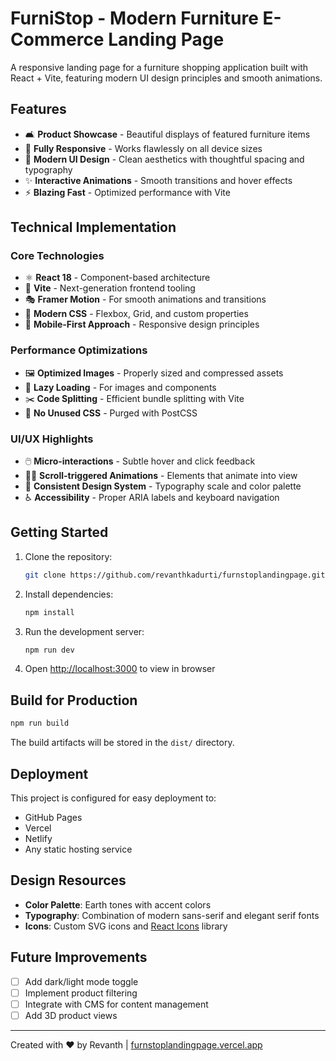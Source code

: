 # FurniStop - Modern Furniture E-Commerce Landing Page


A responsive landing page for a furniture shopping application built with React + Vite, featuring modern UI design principles and smooth animations.

## Features

- 🛋️ **Product Showcase** - Beautiful displays of featured furniture items
- 📱 **Fully Responsive** - Works flawlessly on all device sizes
- 🎨 **Modern UI Design** - Clean aesthetics with thoughtful spacing and typography
- ✨ **Interactive Animations** - Smooth transitions and hover effects
- ⚡ **Blazing Fast** - Optimized performance with Vite

## Technical Implementation

### Core Technologies
- ⚛️ **React 18** - Component-based architecture
- 🚀 **Vite** - Next-generation frontend tooling
- 🎭 **Framer Motion** - For smooth animations and transitions
- 💅 **Modern CSS** - Flexbox, Grid, and custom properties
- 📱 **Mobile-First Approach** - Responsive design principles

### Performance Optimizations
- 🖼️ **Optimized Images** - Properly sized and compressed assets
- 🔄 **Lazy Loading** - For images and components
- ✂️ **Code Splitting** - Efficient bundle splitting with Vite
- 🛑 **No Unused CSS** - Purged with PostCSS

### UI/UX Highlights
- 🖱️ **Micro-interactions** - Subtle hover and click feedback
- 🏃‍♂️ **Scroll-triggered Animations** - Elements that animate into view
- 🎨 **Consistent Design System** - Typography scale and color palette
- ♿ **Accessibility** - Proper ARIA labels and keyboard navigation

## Getting Started

1. Clone the repository:
   ```bash
   git clone https://github.com/revanthkadurti/furnstoplandingpage.git
   ```

2. Install dependencies:
   ```bash
   npm install
   ```

3. Run the development server:
   ```bash
   npm run dev
   ```

4. Open [http://localhost:3000](http://localhost:3000) to view in browser

## Build for Production

```bash
npm run build
```

The build artifacts will be stored in the `dist/` directory.

## Deployment

This project is configured for easy deployment to:
- GitHub Pages
- Vercel
- Netlify
- Any static hosting service

## Design Resources

- **Color Palette**: Earth tones with accent colors
- **Typography**: Combination of modern sans-serif and elegant serif fonts
- **Icons**: Custom SVG icons and [React Icons](https://react-icons.github.io/react-icons/) library

## Future Improvements

- [ ] Add dark/light mode toggle
- [ ] Implement product filtering
- [ ] Integrate with CMS for content management
- [ ] Add 3D product views

---

Created with ❤️ by Revanth | [furnstoplandingpage.vercel.app](#) 

